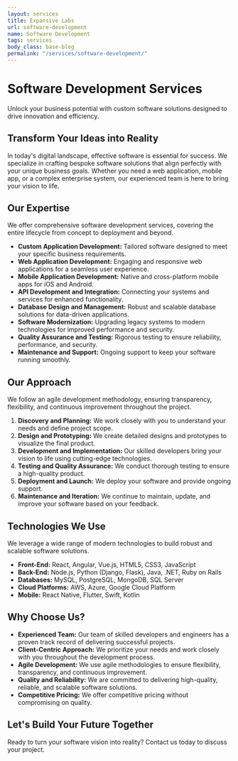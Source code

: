 ```yaml
---
layout: services
title: Expansive Labs
url: software-development
name: Software Development
tags: services
body_class: base-blog
permalink: "/services/software-development/"
---
```

 <style>
    @media (max-width: 575.98px) {
        h1 {
            font-size: 30px;
        }
        h2 {
            font-size: 20px;
        }
        ul {
            font-size: 15px;
        }
        li {
            text-align:left;
        }
    }
</style>

# Software Development Services

Unlock your business potential with custom software solutions designed to drive innovation and efficiency.

## Transform Your Ideas into Reality

In today's digital landscape, effective software is essential for success. We specialize in crafting bespoke software solutions that align perfectly with your unique business goals. Whether you need a web application, mobile app, or a complex enterprise system, our experienced team is here to bring your vision to life.

## Our Expertise

We offer comprehensive software development services, covering the entire lifecycle from concept to deployment and beyond.

* **Custom Application Development:** Tailored software designed to meet your specific business requirements.
* **Web Application Development:** Engaging and responsive web applications for a seamless user experience.
* **Mobile Application Development:** Native and cross-platform mobile apps for iOS and Android.
* **API Development and Integration:** Connecting your systems and services for enhanced functionality.
* **Database Design and Management:** Robust and scalable database solutions for data-driven applications.
* **Software Modernization:** Upgrading legacy systems to modern technologies for improved performance and security.
* **Quality Assurance and Testing:** Rigorous testing to ensure reliability, performance, and security.
* **Maintenance and Support:** Ongoing support to keep your software running smoothly.

## Our Approach

We follow an agile development methodology, ensuring transparency, flexibility, and continuous improvement throughout the project.

1.  **Discovery and Planning:** We work closely with you to understand your needs and define project scope.
2.  **Design and Prototyping:** We create detailed designs and prototypes to visualize the final product.
3.  **Development and Implementation:** Our skilled developers bring your vision to life using cutting-edge technologies.
4.  **Testing and Quality Assurance:** We conduct thorough testing to ensure a high-quality product.
5.  **Deployment and Launch:** We deploy your software and provide ongoing support.
6.  **Maintenance and Iteration:** We continue to maintain, update, and improve your software based on your feedback.

## Technologies We Use

We leverage a wide range of modern technologies to build robust and scalable software solutions.

* **Front-End:** React, Angular, Vue.js, HTML5, CSS3, JavaScript
* **Back-End:** Node.js, Python (Django, Flask), Java, .NET, Ruby on Rails
* **Databases:** MySQL, PostgreSQL, MongoDB, SQL Server
* **Cloud Platforms:** AWS, Azure, Google Cloud Platform
* **Mobile:** React Native, Flutter, Swift, Kotlin

## Why Choose Us?

* **Experienced Team:** Our team of skilled developers and engineers has a proven track record of delivering successful projects.
* **Client-Centric Approach:** We prioritize your needs and work closely with you throughout the development process.
* **Agile Development:** We use agile methodologies to ensure flexibility, transparency, and continuous improvement.
* **Quality and Reliability:** We are committed to delivering high-quality, reliable, and scalable software solutions.
* **Competitive Pricing:** We offer competitive pricing without compromising on quality.

## Let's Build Your Future Together

Ready to turn your software vision into reality? Contact us today to discuss your project.